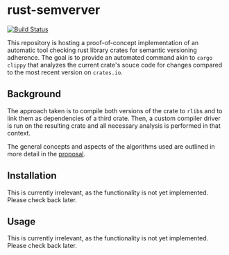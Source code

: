 # rust-semverver
[![Build Status](https://travis-ci.org/ibabushkin/rust-semverver.svg?branch=master)](https://travis-ci.org/ibabushkin/rust-semverver)

This repository is hosting a proof-of-concept implementation of an automatic tool checking
rust library crates for semantic versioning adherence. The goal is to provide an automated
command akin to `cargo clippy` that analyzes the current crate's souce code for changes
compared to the most recent version on `crates.io`.

## Background
The approach taken is to compile both versions of the crate to `rlib`s and to link them as
dependencies of a third crate. Then, a custom compiler driver is run on the resulting
crate and all necessary analysis is performed in that context.

The general concepts and aspects of the algorithms used are outlined in more detail in the
[proposal](https://summerofcode.withgoogle.com/projects/#5063973872336896).

## Installation
This is currently irrelevant, as the functionality is not yet implemented. Please check
back later.

## Usage
This is currently irrelevant, as the functionality is not yet implemented. Please check
back later.

